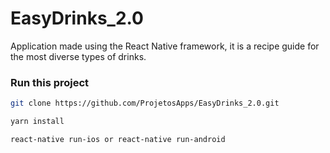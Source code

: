# EasyDrinks_2.0

Application made using the React Native framework, it is a recipe guide for the most diverse types of drinks.

### Run this project

```sh
git clone https://github.com/ProjetosApps/EasyDrinks_2.0.git
```

```sh
yarn install
```

```sh
react-native run-ios or react-native run-android
```
